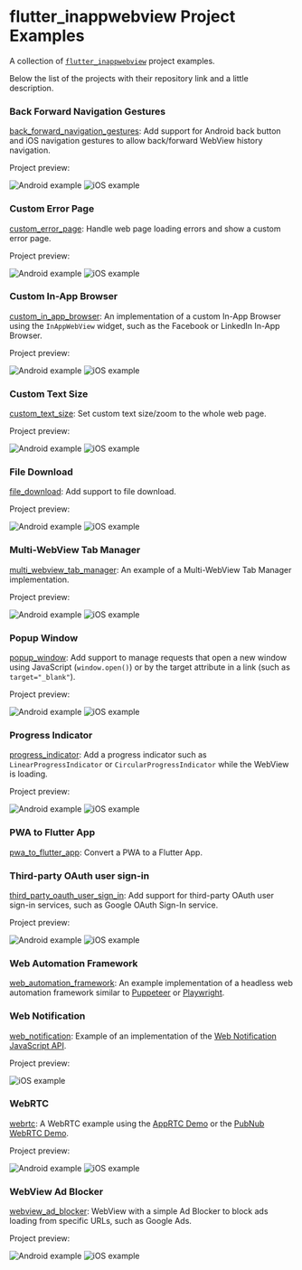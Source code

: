 # flutter_inappwebview Project Examples

A collection of [`flutter_inappwebview`](https://github.com/pichillilorenzo/flutter_inappwebview) project examples.

Below the list of the projects with their repository link and a little description.

### Back Forward Navigation Gestures

[back_forward_navigation_gestures](https://github.com/pichillilorenzo/flutter_inappwebview_examples/tree/main/back_forward_navigation_gestures/):
Add support for Android back button and iOS navigation gestures to allow back/forward WebView history navigation.

Project preview:

![Android example](https://user-images.githubusercontent.com/5956938/204133861-98f346bd-3289-42f0-8172-6895b20a154d.gif)
![iOS example](https://user-images.githubusercontent.com/5956938/204133869-3f8908d2-c0d9-4f72-adf9-82169ad2e51d.gif)

### Custom Error Page

[custom_error_page](https://github.com/pichillilorenzo/flutter_inappwebview_examples/tree/main/custom_error_page/):
Handle web page loading errors and show a custom error page.

Project preview:

![Android example](https://user-images.githubusercontent.com/5956938/204768182-08feb916-111e-43e1-8487-ae3b3ae5e709.gif)
![iOS example](https://user-images.githubusercontent.com/5956938/204768194-ac1a0cf2-8233-4b3c-a590-4f517d73462b.gif)

### Custom In-App Browser

[custom_in_app_browser](https://github.com/pichillilorenzo/flutter_inappwebview_examples/tree/main/custom_in_app_browser/):
An implementation of a custom In-App Browser using the `InAppWebView` widget, such as the Facebook or LinkedIn In-App
Browser.

Project preview:

![Android example](https://user-images.githubusercontent.com/5956938/204404164-db85f006-91e2-470f-8720-a34053a45af5.gif)
![iOS example](https://user-images.githubusercontent.com/5956938/204404181-262906b6-969c-4f64-896f-ba23ac0a2c73.gif)

### Custom Text Size

[custom_text_size](https://github.com/pichillilorenzo/flutter_inappwebview_examples/tree/main/custom_text_size/): Set
custom text size/zoom to the whole web page.

Project preview:

![Android example](https://user-images.githubusercontent.com/5956938/204678930-99898f16-7f1f-43cd-b5fd-0deb54a4193a.gif)
![iOS example](https://user-images.githubusercontent.com/5956938/204678945-1a53f55e-f9c2-451a-9942-bb4fb14c2788.gif)

### File Download

[file_download](https://github.com/pichillilorenzo/flutter_inappwebview_examples/tree/main/file_download/): Add support
to file download.

Project preview:

![Android example](https://user-images.githubusercontent.com/5956938/204311588-dbfcf300-b199-40e4-8044-759d35621d2a.gif)
![iOS example](https://user-images.githubusercontent.com/5956938/204311622-d0615808-9565-48d1-9cf9-1339fba7c151.gif)

### Multi-WebView Tab Manager

[multi_webview_tab_manager](https://github.com/pichillilorenzo/flutter_inappwebview_examples/tree/main/multi_webview_tab_manager): An example of a Multi-WebView Tab Manager implementation.

Project preview:

![Android example](https://user-images.githubusercontent.com/5956938/205614782-cb3ae2db-870c-4dd6-9ef9-f9c222e8a2ae.gif)
![iOS example](https://user-images.githubusercontent.com/5956938/205614819-a6b781c8-ad52-462e-afb2-5721ab11eb2c.gif)

### Popup Window

[popup_window](https://github.com/pichillilorenzo/flutter_inappwebview_examples/tree/main/popup_window): Add support to manage requests that open a new window using JavaScript (`window.open()`) or by the target attribute in a link (such as `target="_blank"`).

Project preview:

![Android example](https://user-images.githubusercontent.com/5956938/205492125-a307b986-9a1f-46ce-a26b-1eb996b96640.gif)
![iOS example](https://user-images.githubusercontent.com/5956938/205492127-1a32cd27-e0f5-4eb5-959e-88c56d93a383.gif)

### Progress Indicator

[progress_indicator](https://github.com/pichillilorenzo/flutter_inappwebview_examples/tree/main/progress_indicator): Add a progress indicator such as `LinearProgressIndicator` or `CircularProgressIndicator` while the WebView is loading.

Project preview:

![Android example](https://user-images.githubusercontent.com/5956938/205489889-7a3885a4-b49e-44d7-826b-5bdcad1d945f.gif)
![iOS example](https://user-images.githubusercontent.com/5956938/205489891-db780f1d-fde3-4851-bd9d-9d3edfd0401b.gif)

### PWA to Flutter App

[pwa_to_flutter_app](https://github.com/pichillilorenzo/flutter_inappwebview_examples/tree/main/pwa_to_flutter_app/):
Convert a PWA to a Flutter App.

### Third-party OAuth user sign-in

[third_party_oauth_user_sign_in](https://github.com/pichillilorenzo/flutter_inappwebview_examples/tree/main/third_party_oauth_user_sign_in/):
Add support for third-party OAuth user sign-in services, such as Google OAuth Sign-In service.

Project preview:

![Android example](https://user-images.githubusercontent.com/5956938/204262729-f5921f45-e65d-4b8a-ae63-9a989923f63f.gif)
![iOS example](https://user-images.githubusercontent.com/5956938/204262731-203e98ae-699d-455b-9ba1-8b3930c9b048.gif)

### Web Automation Framework

[web_automation_framework](https://github.com/pichillilorenzo/flutter_inappwebview_examples/tree/main/web_automation_framework/):
An example implementation of a headless web automation framework similar
to [Puppeteer](https://github.com/puppeteer/puppeteer) or [Playwright](https://github.com/microsoft/playwright).

### Web Notification

[web_notification](https://github.com/pichillilorenzo/flutter_inappwebview_examples/tree/main/web_notification/):
Example of an implementation of
the [Web Notification JavaScript API](https://developer.mozilla.org/en-US/docs/Web/API/Notifications_API).

Project preview:

![iOS example](https://user-images.githubusercontent.com/5956938/203871695-7e183f76-36b3-4c5e-bb8f-a4581feb6391.gif)

### WebRTC

[webrtc](https://github.com/pichillilorenzo/flutter_inappwebview_examples/tree/main/webrtc/): A WebRTC example using
the [AppRTC Demo](https://apprtc.webrtcserver.cn/) or
the [PubNub WebRTC Demo](https://www.pubnub.com/developers/demos/webrtc/launch/).

Project preview:

![Android example](https://user-images.githubusercontent.com/5956938/205338621-62ad5d89-d572-420c-8743-58ed0ac4b56f.gif)
![iOS example](https://user-images.githubusercontent.com/5956938/205338702-6d5913c9-1708-47df-acd9-ab91f2f2758b.gif)

### WebView Ad Blocker

[webview_ad_blocker](https://github.com/pichillilorenzo/flutter_inappwebview_examples/tree/main/webview_ad_blocker/):
WebView with a simple Ad Blocker to block ads loading from specific URLs, such as Google Ads.

Project preview:

![Android example](https://user-images.githubusercontent.com/5956938/204134957-ebb431d4-4e7c-4839-96e6-73bc74db476f.gif)
![iOS example](https://user-images.githubusercontent.com/5956938/204134939-3a490f0b-c603-4cf2-bcfd-d474f9dbf75f.gif)
